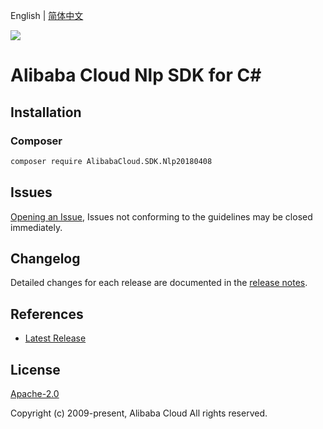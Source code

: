 English | [简体中文](README-CN.md)

![](https://aliyunsdk-pages.alicdn.com/icons/AlibabaCloud.svg)

# Alibaba Cloud Nlp SDK for C#

## Installation

### Composer

```bash
composer require AlibabaCloud.SDK.Nlp20180408
```

## Issues

[Opening an Issue](https://github.com/aliyun/alibabacloud-csharp-sdk/issues/new), Issues not conforming to the guidelines may be closed immediately.

## Changelog

Detailed changes for each release are documented in the [release notes](./ChangeLog.md).

## References

* [Latest Release](https://github.com/aliyun/alibabacloud-csharp-sdk/)

## License

[Apache-2.0](http://www.apache.org/licenses/LICENSE-2.0)

Copyright (c) 2009-present, Alibaba Cloud All rights reserved.
